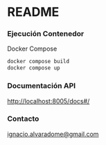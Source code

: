 # README #

### Ejecución Contenedor

Docker Compose
```sh
docker compose build
docker compose up
```

### Documentación API

[http://localhost:8005/docs#/](http://localhost:8000/docs#/)

### Contacto
[ignacio.alvaradome@gmail.com](mailto:ignacio.alvaradome@gmail.com)
